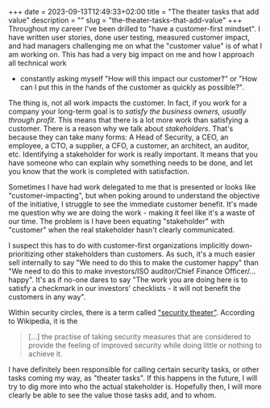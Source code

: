 +++ 
date = 2023-09-13T12:49:33+02:00
title = "The theater tasks that add value"
description = ""
slug = "the-theater-tasks-that-add-value"
+++
Throughout my career I've been drilled to "have a customer-first mindset". I
have written user stories, done user testing, measured customer impact, and had
managers challenging me on what the "customer value" is of what I am working
on. This has had a very big impact on me and how I approach all technical work
- constantly asking myself "How will this impact our customer?" or "How can I
put this in the hands of the customer as quickly as possible?".

The thing is, not all work impacts the customer. In fact, if you work for a
company your long-term goal is to *satisfy the business owners, usually through
profit*. This means that there is a lot more work than satisfying a customer.
There is a reason why we talk about _stakeholders_. That's because they can
take many forms: A Head of Security, a CEO, an employee, a CTO, a supplier, a
CFO, a customer, an architect, an auditor, etc. Identifying a stakeholder for
work is really important. It means that you have someone who can explain why
something needs to be done, and let you know that the work is completed with
satisfaction.

Sometimes I have had work delegated to me that is presented or looks like
"customer-impacting", but when poking around to understand the objective of the
initiative, I struggle to see the immediate customer benefit. It's made me
question why we are doing the work - making it feel like it's a waste of our
time. The problem is I have been equating "stakeholder" with "customer" when
the real stakeholder hasn't clearly communicated.

I suspect this has to do with customer-first organizations implicitly
down-prioritizing other stakeholders than customers. As such, it's a much
easier sell internally to say "We need to do this to make the customer happy"
than "We need to do this to make investors/ISO auditor/Chief Finance
Officer/... happy". It's as if no-one dares to say "The work you are doing here
is to satisfy a checkmark in our investors' checklists - it will not benefit
the customers in any way".

Within security circles, there is a term called ["security
theater"][security-theater]. According to Wikipedia, it is the

> [...] the practise of taking security measures that are considered to provide
> the feeling of improved security while doing little or nothing to achieve it.

[security-theater]: https://en.wikipedia.org/wiki/Security_theater

I have definitely been responsible for calling certain security tasks, or other
tasks coming my way, as "theater tasks". If this happens in the future, I will
try to dig more into who the actual stakeholder is. Hopefully then, I will more
clearly be able to see the value those tasks add, and to whom.
